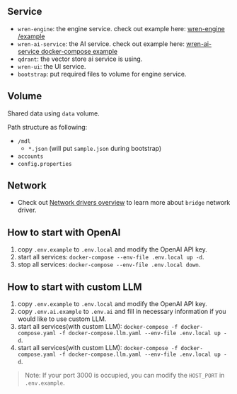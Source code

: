 ## Service
* `wren-engine`: the engine service. check out example here: [wren-engine
/example](https://github.com/Canner/wren-engine/tree/main/example)
* `wren-ai-service`: the AI service. check out example here: [wren-ai-service docker-compose example](https://github.com/Canner/WrenAI/blob/main/wren-ai-service/docker/docker-compose.yaml)
* `qdrant`: the vector store ai service is using.
* `wren-ui`: the UI service.
* `bootstrap`: put required files to volume for engine service.

## Volume
Shared data using `data` volume.

Path structure as following:
* `/mdl`
    * `*.json` (will put `sample.json` during bootstrap)
* `accounts`
* `config.properties`

## Network
* Check out [Network drivers overview](https://docs.docker.com/network/drivers/) to learn more about `bridge` network driver.

## How to start with OpenAI
1. copy `.env.example` to `.env.local` and modify the OpenAI API key.
2. start all services: `docker-compose --env-file .env.local up -d`.
3. stop all services: `docker-compose --env-file .env.local down`.

## How to start with custom LLM
1. copy `.env.example` to `.env.local` and modify the OpenAI API key.
2. copy `.env.ai.example` to `.env.ai` and fill in necessary information if you would like to use custom LLM.
3. start all services(with custom LLM): `docker-compose -f docker-compose.yaml -f docker-compose.llm.yaml --env-file .env.local up -d`.
4. start all services(with custom LLM): `docker-compose -f docker-compose.yaml -f docker-compose.llm.yaml --env-file .env.local up -d`.

>Note: If your port 3000 is occupied, you can modify the `HOST_PORT` in `.env.example`.